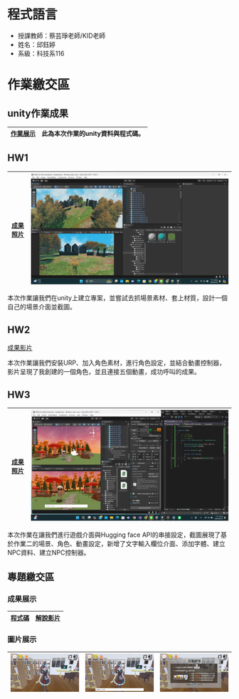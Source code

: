 # 程式語言

 - 授課教師：蔡芸琤老師/KID老師
 - 姓名：邱鈺婷
 - 系級：科技系116

# 作業繳交區
## unity作業成果
| [作業展示](https://github.com/MocuAcqu/NTNU_PL_0926_homework) | 此為本次作業的unity資料與程式碼。 |
|--|--|

## HW1

| [成果照片](https://drive.google.com/file/d/1CVwlXwwnlaZvRfEUGnFwszrKWjIFIdE8/view?usp=sharing) | ![image](第一次作業.png) |
|--|--|


本次作業讓我們在unity上建立專案，並嘗試去抓場景素材、套上材質，設計一個自己的場景介面並截圖。

## HW2

[成果影片](https://youtu.be/gkp_M96XSqE)

本次作業讓我們安裝URP、加入角色素材，進行角色設定，並結合動畫控制器，影片呈現了我創建的一個角色，並且連接五個動畫，成功呼叫的成果。

## HW3

| [成果照片](https://drive.google.com/file/d/1UHg8L2vZCrx2vsOUCPoIdFJdK8U9IY0A/view?usp=sharing) | ![image](第三次作業.png) |
|--|--|

本次作業在讓我們進行遊戲介面與Hugging face API的串接設定，截圖展現了基於作業二的場景、角色、動畫設定，新增了文字輸入欄位介面、添加字體、建立NPC資料、建立NPC控制器。

## 專題繳交區
### 成果展示
| [程式碼](https://github.com/MocuAcqu/NTNU_PL_Library) | [解說影片](https://youtu.be/Xl6CxgXtN0w) |
 |--|--|

### 圖片展示
 | ![image](莫奇1.png) | ![image](莫奇2.png) | ![image](互動說明.png) |
 |--|--|--|
